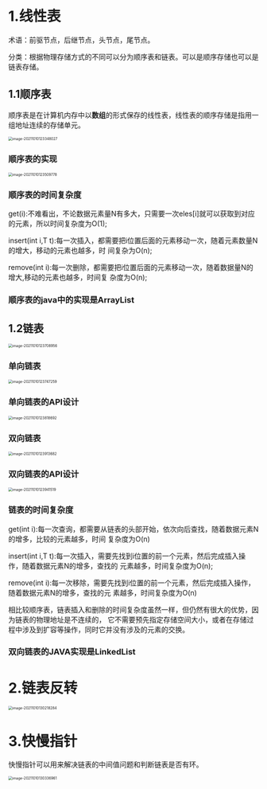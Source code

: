 # 1.线性表

术语：前驱节点，后继节点，头节点，尾节点。

分类：根据物理存储方式的不同可以分为顺序表和链表。可以是顺序存储也可以是链表存储。

## 1.1顺序表

顺序表是在计算机内存中以**数组**的形式保存的线性表，线性表的顺序存储是指用一组地址连续的存储单元。

<img src="/Users/zhangshuheng/Desktop/Notebooks/JAVA/数据结构和算法/02线性表.assets/image-20211010123348027.png" alt="image-20211010123348027" style="zoom:50%;" />

### 顺序表的实现

<img src="/Users/zhangshuheng/Desktop/Notebooks/JAVA/数据结构和算法/02线性表.assets/image-20211010123509778.png" alt="image-20211010123509778" style="zoom:50%;" />

### 顺序表的时间复杂度

get(i):不难看出，不论数据元素量N有多大，只需要一次eles[i]就可以获取到对应的元素，所以时间复杂度为O(1);

insert(int i,T t):每一次插入，都需要把i位置后面的元素移动一次，随着元素数量N的增大，移动的元素也越多，时 间复杂为O(n);

remove(int i):每一次删除，都需要把i位置后面的元素移动一次，随着数据量N的增大,移动的元素也越多，时间复 杂度为O(n);

### 顺序表的java中的实现是ArrayList



## 1.2链表

<img src="/Users/zhangshuheng/Desktop/Notebooks/JAVA/数据结构和算法/02线性表.assets/image-20211010123708956.png" alt="image-20211010123708956" style="zoom:50%;" />

### 单向链表

<img src="/Users/zhangshuheng/Desktop/Notebooks/JAVA/数据结构和算法/02线性表.assets/image-20211010123747259.png" alt="image-20211010123747259" style="zoom:50%;" />

### 单向链表的API设计

<img src="/Users/zhangshuheng/Desktop/Notebooks/JAVA/数据结构和算法/02线性表.assets/image-20211010123818692.png" alt="image-20211010123818692" style="zoom:50%;" />

### 双向链表

<img src="/Users/zhangshuheng/Desktop/Notebooks/JAVA/数据结构和算法/02线性表.assets/image-20211010123913682.png" alt="image-20211010123913682" style="zoom:50%;" />

### 双向链表的API设计

<img src="/Users/zhangshuheng/Desktop/Notebooks/JAVA/数据结构和算法/02线性表.assets/image-20211010123941519.png" alt="image-20211010123941519" style="zoom:50%;" />

### 链表的时间复杂度

get(int i):每一次查询，都需要从链表的头部开始，依次向后查找，随着数据元素N的增多，比较的元素越多，时间 复杂度为O(n)

insert(int i,T t):每一次插入，需要先找到i位置的前一个元素，然后完成插入操作，随着数据元素N的增多，查找的 元素越多，时间复杂度为O(n);

remove(int i):每一次移除，需要先找到i位置的前一个元素，然后完成插入操作，随着数据元素N的增多，查找的元 素越多，时间复杂度为O(n)

相比较顺序表，链表插入和删除的时间复杂度虽然一样，但仍然有很大的优势，因为链表的物理地址是不连续的， 它不需要预先指定存储空间大小，或者在存储过程中涉及到扩容等操作，同时它并没有涉及的元素的交换。

### 双向链表的JAVA实现是LinkedList

# 2.链表反转

<img src="/Users/zhangshuheng/Desktop/Notebooks/JAVA/数据结构和算法/02线性表.assets/image-20211010130218284.png" alt="image-20211010130218284" style="zoom:50%;" />

# 3.快慢指针

快慢指针可以用来解决链表的中间值问题和判断链表是否有环。

<img src="/Users/zhangshuheng/Desktop/Notebooks/JAVA/数据结构和算法/02线性表.assets/image-20211010130336961.png" alt="image-20211010130336961" style="zoom:50%;" />

